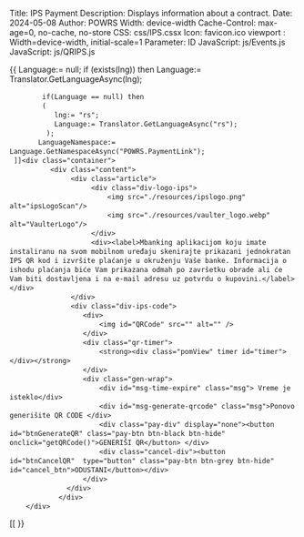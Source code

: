 ﻿Title: IPS Payment
Description: Displays information about a contract.
Date: 2024-05-08
Author: POWRS
Width: device-width
Cache-Control: max-age=0, no-cache, no-store
CSS: css/IPS.cssx
Icon: favicon.ico
viewport : Width=device-width, initial-scale=1
Parameter: ID
JavaScript: js/Events.js
JavaScript: js/QRIPS.js

<main class="main page-padding ips">
  <meta name="viewport" content="width=device-width, initial-scale=1" />
   {{
      Language:= null;
	    if (exists(lng)) then Language:= Translator.GetLanguageAsync(lng);
           
            if(Language == null) then 
            (
               lng:= "rs";
               Language:= Translator.GetLanguageAsync("rs");
             );
           LanguageNamespace:= Language.GetNamespaceAsync("POWRS.PaymentLink");
     ]]<div class="container">
              <div class="content"> 
                   <div class="article">    
                        <div class="div-logo-ips">
                            <img src="./resources/ipslogo.png" alt="ipsLogoScan"/>
                            <img src="./resources/vaulter_logo.webp" alt="VaulterLogo"/>
                        </div>    
                        <div><label>Mbanking aplikacijom koju imate instaliranu na svom mobilnom uređaju skenirajte prikazani jednokratan IPS QR kod i izvršite plaćanje u okruženju Vaše banke. Informacija o ishodu plaćanja biće Vam prikazana odmah po završetku obrade ali će Vam biti dostavljena i na e-mail adresu uz potvrdu o kupovini.</label> </div>
                   </div> 
                   <div class="div-ips-code">
                      <div> 
                          <img id="QRCode" src="" alt="" />
                      </div>
                      <div class="qr-timer">
                          <strong><div class="pomView" timer id="timer"></div></strong>
              	      </div>   
                      <div class="gen-wrap">
                          <div id="msg-time-expire" class="msg"> Vreme je isteklo</div>
                          <div id="msg-generate-qrcode" class="msg">Ponovo generišite QR CODE </div>
                          <div class="pay-div" display="none"><button id="btnGenerateQR" class="pay-btn btn-black btn-hide" onclick="getQRCode()">GENERIŠI QR</button> </div>
                          <div class="cancel-div"><button  id="btnCancelQR"  type="button" class="pay-btn btn-grey btn-hide" id="cancel_btn">ODUSTANI</button></div>
                      </div> 
                  </div>
                </div>           
        </div>
<input type="hidden" value="((LanguageNamespace.GetStringAsync(27) ))" id="TransactionCompleted"/>
<input type="hidden" value="((LanguageNamespace.GetStringAsync(28) ))" id="TransactionFailed"/>
<input type="hidden" value="((LanguageNamespace.GetStringAsync(29) ))" id="TransactionInProgress"/>
<input type="hidden" value="((LanguageNamespace.GetStringAsync(47) ))" id="SessionTokenExpired"/>[[
}}
</main>

